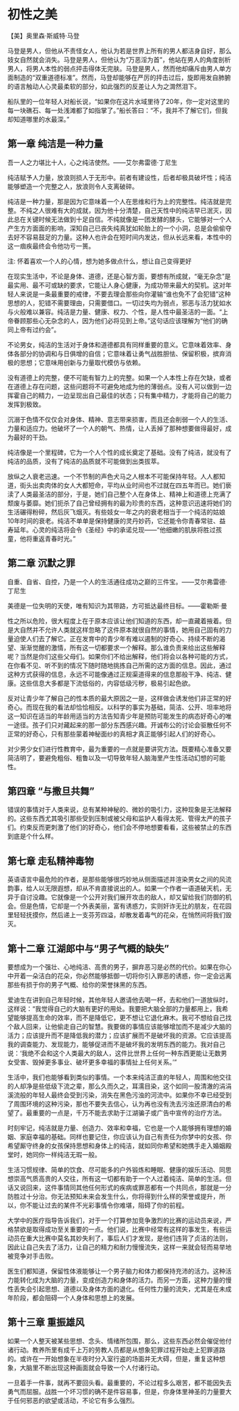 # 初性之美

【美】奥里森·斯威特·马登

马登是男人，但他从不责怪女人，他认为若是世界上所有的男人都洁身自好，那么妓女自然就会消失。马登是男人，但他认为“万恶淫为首”，他站在男人的角度剖析男人，将男人本性的弱点抨击得体无完肤。马登是男人，然而他却痛斥由男人单方面制造的“双重道德标准”。然而，马登却能够在严厉的抨击过后，旋即用发自肺腑的语言触动人心灵最柔软的部分，如此强烈的反差让人为之潸然泪下。


船队里的一位年轻人对船长说，“如果你在这片水域里待了20年，你一定对这里的每一块礁石、每一处浅滩都了如指掌了。”船长答曰：“不，我并不了解它们，但我却知道哪里的水最深。”

## 第一章 纯洁是一种力量

吾一人之力堪比十人，心之纯洁使然。——艾尔弗雷德·丁尼生

纯洁赋予人力量，放浪则损人于无形中。前者有建设性，后者却极具破坏性；纯洁能够塑造一个完整之人，放浪则令人支离破碎。

纯洁是一种力量，那是因为它意味着一个人在思维和行为上的完整性。纯洁就是完整。不纯之人很难有大的成就，因为他十分清楚，自己天性中的纯洁早已泯灭，因此总在关键时候无法做到十足自信。不纯就像是一团发酵的酵头，它能够对一个人产生方方面面的影响，深知自己已丧失纯真犹如轮胎上的一个小洞，总是会偷偷夺去好不容易鼓足的力量。这种人也许会在短时间内发达，但从长远来看，本性中的这一痼疾最终会令他功亏一篑。

注: 怀着喜欢一个人的心情，想为她多做点什么，想让自己变得更好

在现实生活中，不论是身体、道德，还是心智方面，要想有所成就，“毫无杂念”是最实用、最不可或缺的要求，它能让人身心健康，为成功带来最大的契机。这对年轻人来说是一条最重要的戒律，不要去理会那些向你灌输“谁也免不了会犯错”这种思想的人，犯错不需要理由，只需要借口。一切过失均为弱点，邪恶与活力犹如水与火般难以兼容。纯洁是力量、健康、权力、个性，是人性中最圣洁的一面。“上帝眷顾那些心无杂念的人，因为他们必将见到上帝。”这句话应该理解为“他们的确同上帝有过约会”。

不论男女，纯洁的生活对于身体和道德都具有同样重要的意义。它意味着效率、身体各部分的协调和与日俱增的自信；它意味着让勇气战胜胆怯、保留积极，摈弃消极的思想；它意味用创新与力量取代模仿与依赖。

没有道德上的完整，便不可能有智力上的完整。如果一个人本性上存在欠缺，或者在道德上存在问题，这些问题将不可避免地成为他的薄弱点。没有人可以做到一边挥霍自己的精力，一边呈现出自己最佳的状态；只有集中精力，才能将自己的能力发挥到极致。

沉溺于色情不仅仅会对身体、精神、意志带来损害，而且还会削弱一个人的生活、力量和适应力。他破坏了一个人的朝气、热情，让人丢掉了那种想要做得最好，成为最好的干劲。

纯洁像是一个里程碑，它为一个人个性的成长奠定了基础。没有了纯洁，就没有了纯洁的品质，没有了纯洁的品质就不可能做到出类拔萃。

放纵之人衰老迅速。一个不节制的声色犬马之人根本不可能保持年轻。人人都知道，街头出卖肉体的女人大都短命，平均从业时间也不过就在四五年而已。她们亵渎了人类最圣洁的部分，于是，她们自己整个人在身体上、精神上和道德上充满了颓废与萎靡。她们扼杀了自己曾经拥有的最为珍贵的东西，这种意识迅速将她们的生活碾得粉碎，然后灰飞烟灭。有些妓女一年之内的衰老相当于一个纯洁的姑娘10年时间的衰老。纯洁不单单是保持健康的灵丹妙药，它还能令你青春常驻、益寿延年。心灵的纯洁将会令《圣经》中的承诺兑现——“他细嫩的肌肤将胜过孩童，他将重返青春时光。”

## 第二章 沉默之罪

自重、自省、自控，乃是一个人的生活通往成功之巅的三件宝。——艾尔弗雷德·丁尼生

美德是一位失明的天使，唯有知识为其带路，方可抵达最终目标。——霍勒斯·曼

性之所以危险，很大程度上在于原本应该让他们知道的东西，却一直藏着掖着。但是大自然并不允许人类就这样忽略了这件原本就很自然的事情，她用自己固有的力量迫使人们去了解它。正在发育中的青少年有难以遏制的好奇心、持续不断的渴望、渐渐觉醒的激情，所有这一切都要求一个解释。那么谁负责来给出这些解释呢？当然是你们这些父母们。如果你们不给出解释，他们将会以各种可能的方式，在你看不见、听不到的情况下随时随地挑拣自己所需的这方面的信息。因此，通过这种方式获得的信息，永远不可能像通过正规渠道得来的信息那般干净、纯洁、健康。这些信息大多都是下流低俗的，内容低级污秽，极易引起色欲。

反对让青少年了解自己的性本质的最大原因之一是，这样做会诱发他们非正常的好奇心。而现在我的看法却恰恰相反。以科学的事实为基础，简洁、公开、坦率地将这一知识在适当的年龄用适当的方法告知青少年是预防可能发生的病态好奇心的唯一途径。孩子们只对藏起来的那一部分东西感兴趣。开诚布公的讨论会驱散任何不正常的好奇心，只有那些蒙着神秘面纱的真相才真正能够引起人们的好奇心。

对少男少女们进行性教育中，最为重要的一点就是要讲究方法。既要精心准备又要简洁明了，要避免粗俗、粗鲁以及一切导致年轻人脑海里产生性活动幻想的可能性。

## 第四章 “与撒旦共舞”

错误的事情对于人类来说，总有某种神秘的、微妙的吸引力，这种现象是无法解释的。这些东西尤其吸引那些受到压制或被父母和监护人看得太死、管得太严的孩子们。约束反而更刺激了他们的好奇心，他们会不停地想要看看，这些被禁止的东西到底是个什么样。

## 第七章 走私精神毒物

英语语言中最危险的作者，是那些能够很巧妙地从侧面描述并渲染男女之间的风流韵事，给人以无限遐想，却从不肯直接说出的人。如果一个作者一语道破天机，无异于自讨没趣。它就像是一个公开对我们展开攻击的敌人，却又留给我们防御的机会。但是色情，它却是一个外表美丽，富有诱惑力，实则奸诈无比的朋友，在花园里轻轻抚摸你，然后递上一支芬芳四溢，却散发着毒气的花朵，在悄然间将我们毁灭。

## 第十二章 江湖郎中与“男子气概的缺失”

要想成为一个强壮、心地纯洁、高贵的男子，摒弃恶习是必然的代价。如果在你心中开着一朵洁白的花朵，你必然能够抵御一切将你引入罪恶的诱惑，你一定会远离那些有损于你的男子气概、给你的荣誉抹黑的东西。

爱迪生在讲到自己年轻时候，其他年轻人邀请他去喝一杯，去和他们一道放纵时，这样说：“我觉得自己的大脑有更好的用处。我要把大脑全部的力量都用上，我希望能够提高生命的效率，而不是降低它，更不想让它退化麻木。我可不想给自己找个敌人回来，让他偷走自己的智慧。我要做的事情应该能够增加而不是减少大脑的活力；应该提升而不是降低我的潜力；应该扩展而不是破坏我的资源。它应该提高我的调查能力、发现能力，能够促进而不是破坏我的发明东西的能力。我对自己说：‘我绝不会和这个人类最大的敌人，这件比世界上任何一种东西更能让无数男女受害、毁掉更多事业、破坏更多幸福的事情扯上任何关系。’”

生活中，我们也能够看到类似的事情。一个本来纯洁正直的年轻人，周围和他交往的人却净是些低级下流之辈，那么久而久之，耳濡目染，这个如同一股清澈的涓涓溪流般的年轻人最终会受到污染，消失在黑色污浊的河流中。如果你不幸已经受到了周围环境的这种污染，那也不要失去信心，认为再也没有洗去污浊还原清白的希望了。最重要的一点是，千万不能去求助于江湖骗子或广告中宣传的治疗方法。

时刻牢记，纯洁就是力量、创造力、效率和幸福，它也是一个人能够拥有理想的婚姻、家庭幸福的基础。同样也要记住，你应该认为自己有责任为你梦中的女孩、你希望厮守终身的女孩保持思想和身体上的纯洁，就如同你希望和她携手走入婚姻殿堂时，她同你一样纯洁无瑕一般。

生活习惯规律、简单的饮食、尽可能多的户外锻炼和睡眠、健康的娱乐活动、同思想崇高气质高贵的人交往，所有这一切都有助于一个人过着纯洁、简单的生活。但话又说回来，这件事情同其他任何形式的疾病或罪恶都有一个共同点，那就是一分防胜过十分治。你无法预知未来会发生什么，你将得到什么样的荣誉或提升，所以，你不能让过去的某件不光彩事情令你难堪，阻碍了你的前程。

大学中的医疗指导告诉我们，对于一个打算参加竞争激烈的比赛的运动员来说，严格禁欲是取得成功至关重要的一点。他们说，比赛中经常有这样的事发生，有些运动员在重大比赛中莫名其妙失利了，事后人们才发现，是他们违背了贞洁的法则，因此让自己失去了活力，让自己的精力和耐力慢慢流失，这样一来就会轻而易举地被竞争对手击败。

医生们都知道，保留性体液能够让一个男子脑力和体力都保持充沛的活力。这种活力能转化成为大脑的力量，变成创造力和身体的活力。而另一方面，这种力量的慢性丢失会引起思想、道德以及身体方面的退化。任何性力量的流失，尤其是在未成年阶段，都会阻碍一个人身体和思想上的发展。

## 第十三章 重振雄风

如果一个人整天被某些思想、念头、情绪所包围，那么，这些东西必然会催促他付诸行动。教养所里有成千上万的劳教人员都是从想象犯罪过程开始走上犯罪道路的。或许在一开始想象在半夜时分入室行盗的场面并无大碍，但是，重复这种想象，大脑里不断出现这种画面就会导致一个人付诸行动。

一旦着手一件事，就再不要回头看。最重要的，不论过程多么艰苦，都不能因失去勇气而屈服。战胜一个坏习惯的确不是件容易事，但是，你身体里神圣的力量要大于任何邪恶的欲望或活动，不论它有多么强烈。
